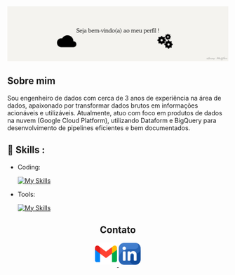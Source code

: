 <!--Banner-->
![lucasmartino1 Banner Image](./banner.png)

## Sobre mim

Sou engenheiro de dados com cerca de 3 anos de experiência na área de dados, apaixonado por transformar dados brutos em informações acionáveis e utilizáveis. Atualmente, atuo com foco em produtos de dados na nuvem (Google Cloud Platform), utilizando Dataform e BigQuery para desenvolvimento de pipelines eficientes e bem documentados.

## 🚀 Skills :

- Coding: 

    [![My Skills](https://skillicons.dev/icons?i=python,mysql,linux)](https://skillicons.dev)
- Tools: 

    [![My Skills](https://skillicons.dev/icons?i=gcp,docker,vscode,git,github)](https://skillicons.dev)


<h2 align="center"> Contato  </h2>
<div align="center">
  
<a href="mailto:martinoolucas@gmail.com" target="_blank">
<img src="./gmail.png" width=50 height=50 alt="martinoolucas@gmail.com" style="margin-bottom: 5px;" />
</a>

<a href="https://www.linkedin.com/in/lucasmartino/" target="_blank">
<img src="./linkedin.png" width=50 height=50 alt="linkedin" style="margin-bottom: 5px;" />
</a>

</div>
<br/>

